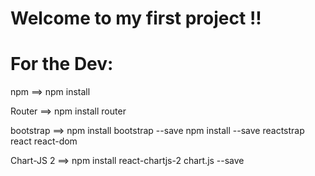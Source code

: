 # Welcome to my first project !!

# For the Dev:

  npm          ==> npm install
  
  Router       ==> npm install router
  
  bootstrap    ==> npm install bootstrap --save
                   npm install --save reactstrap react react-dom
                   
  Chart-JS 2   ==> npm install react-chartjs-2 chart.js --save
